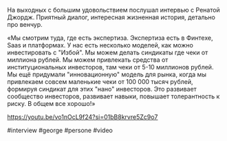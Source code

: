 
На выходных с большим удовольствием послушал интервью с Ренатой Джордж. Приятный диалог, интересная жизненная история, детально про венчур.

«Мы смотрим туда, где есть экспертиза. Экспертиза есть в Финтехе, Saas и платформах. У нас есть несколько моделей, как можно инвестировать с "Избой". Мы можем делать синдикаты где чеки от миллиона рублей. Мы можем привлекать средства от институциональных инвесторов, там чеки от 5-10 миллионов рублей. Мы ещё придумали "инновационную" модель для рынка, когда мы привлекаем совсем маленькие чеки от 100 000 тысяч рублей, формируя синдикат для этих "нано" инвесторов. Это развивает сообщество инвесторов, развивает навыки, повышает толерантность к риску. В общем все хорошо!»

https://youtu.be/vo1nOcL9f24?si=01bB8krvre5Zc9o7

#interview #george #persone #video 